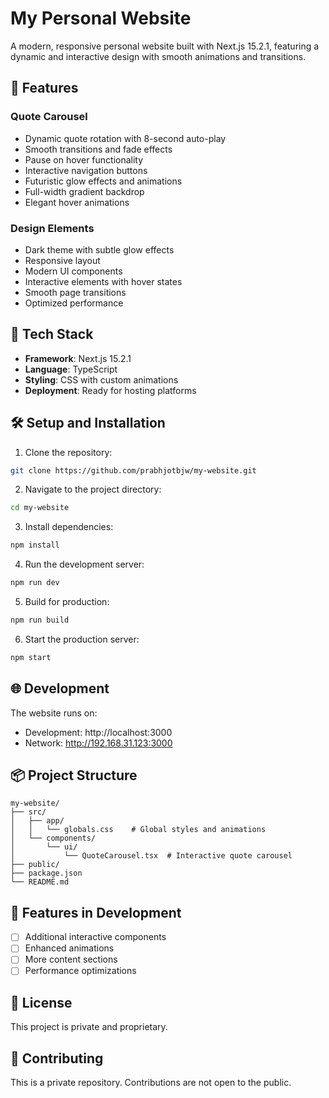 # My Personal Website

A modern, responsive personal website built with Next.js 15.2.1, featuring a dynamic and interactive design with smooth animations and transitions.

## 🌟 Features

### Quote Carousel
- Dynamic quote rotation with 8-second auto-play
- Smooth transitions and fade effects
- Pause on hover functionality
- Interactive navigation buttons
- Futuristic glow effects and animations
- Full-width gradient backdrop
- Elegant hover animations

### Design Elements
- Dark theme with subtle glow effects
- Responsive layout
- Modern UI components
- Interactive elements with hover states
- Smooth page transitions
- Optimized performance

## 🚀 Tech Stack

- **Framework**: Next.js 15.2.1
- **Language**: TypeScript
- **Styling**: CSS with custom animations
- **Deployment**: Ready for hosting platforms

## 🛠️ Setup and Installation

1. Clone the repository:
```bash
git clone https://github.com/prabhjotbjw/my-website.git
```

2. Navigate to the project directory:
```bash
cd my-website
```

3. Install dependencies:
```bash
npm install
```

4. Run the development server:
```bash
npm run dev
```

5. Build for production:
```bash
npm run build
```

6. Start the production server:
```bash
npm start
```

## 🌐 Development

The website runs on:
- Development: http://localhost:3000
- Network: http://192.168.31.123:3000

## 📦 Project Structure

```
my-website/
├── src/
│   ├── app/
│   │   └── globals.css    # Global styles and animations
│   └── components/
│       └── ui/
│           └── QuoteCarousel.tsx  # Interactive quote carousel
├── public/
├── package.json
└── README.md
```

## 🎨 Features in Development

- [ ] Additional interactive components
- [ ] Enhanced animations
- [ ] More content sections
- [ ] Performance optimizations

## 📝 License

This project is private and proprietary.

## 🤝 Contributing

This is a private repository. Contributions are not open to the public.